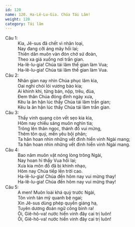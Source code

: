 ```yaml
---
id: 120
name: 120. Ha-Lê-Lu-Gia. Chúa Tái Lâm!
weight: 120
category: Tái lâm
---
```

<dl><dt>Câu 1:</dt><dd data-verse="1">Kìa, Jê-sus đã chết vì nhân loại, <br/>Nay đang cỡi áng mây hồi lai; <br/>Thiên dân muôn vàn đón chờ sứ đoàn, <br/>Theo xa giá xuống nơi trần gian. <br/>Ha-lê-lu-gia! Chúa tái lâm thế gian làm Vua; <br/>Ha-lê-lu-gia! Chúa tái lâm thế gian làm Vua. </dd><dt>Câu 2:</dt><dd data-verse="2">Nhân gian nay nhìn Chúa phục lâm kìa, <br/>Oai nghi chói lói vương bào kia; <br/>Ai khinh khi, từng bán, nộp, trêu, đùa, <br/>Đem thân Chúa đóng đinh ngày xưa, <br/>Kêu la ân hận lúc thấy Chúa tái lâm trần gian; <br/>Kêu la ân hận lúc thấy Chúa tái lâm trần gian. </dd><dt>Câu 3:</dt><dd data-verse="3">Thấy vinh quang còn vết sẹo kia kìa, <br/>Hôm nay chiếu sáng muôn nghìn tia; <br/>Trông lên thân ngọc, thánh đồ vui mừng, <br/>Thêm tôn quý, mến yêu bội phân; <br/>Ta hân hoan nhìn những vết đinh hiển vinh Ngài mang; <br/>Ta hân hoan nhìn những vết đinh hiển vinh Ngài mang. </dd><dt>Câu 4:</dt><dd data-verse="4">Bao năm muôn vật nóng lòng trông Ngài, <br/>Nay hoan hỉ thấy Vua hồi lai; <br/>Xưa kia môn đồ đã bị khinh nhạo, <br/>Hôm nay Chúa tiếp lên trời cao. <br/>Ha-lê-lu-gia! Chúa đến hôm nay vui mừng thay! <br/>Ha-lê-lu-gia! Chúa đến hôm nay vui mừng thay! </dd><dt>Câu 5:</dt><dd data-verse="5">A men! Muôn loài khá quỳ trước Ngài, <br/>Tôn vinh tán mỹ quanh bệ ngai; <br/>Xin Jê-sus dùng phép quyền giáng hạ, <br/>Tuyên dương đoán ngữ công bình ra! <br/>Ôi, Giê-hô-va! nước hiển vinh đây cai trị luôn! <br/>Ôi, Giê-hô-va! nước hiển vinh đây cai trị luôn! </dd></dl>
